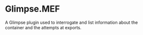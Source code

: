 Glimpse.MEF
===========

A Glimpse plugin used to interrogate and list information about the container and the attempts at exports.